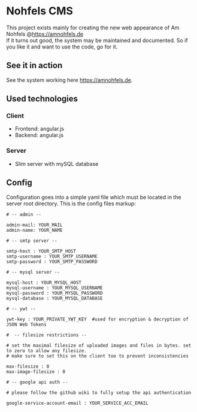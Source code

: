# Nohfels CMS
This project exists mainly for creating the new web appearance of Am Nohfels @https://amnohfels.de<br>
If it turns out good, the system may be maintained and documented. So if you like it and want to use the code, go for it. 

## See it in action

See the system working here https://amnohfels.de. 

## Used technologies

### Client

* Frontend: angular.js
* Backend: angular.js

### Server

* Slim server with mySQL database

## Config

Configuration goes into a simple yaml file which must be located in the server root directory. This is the config files markup:

 	# -- admin --

 	admin-mail: YOUR_MAIL
  	admin-name: YOUR_NAME

  	# -- smtp server --

  	smtp-host : YOUR_SMTP_HOST
  	smtp-username : YOUR_SMTP_USERNAME
  	smtp-password : YOUR_SMTP_PASSWORD
  	
	# -- mysql server --

	mysql-host : YOUR_MYSQL_HOST
	mysql-username : YOUR_MYSQL_USERNAME
	mysql-password : YOUR_MYSQL_PASSWORD
	mysql-database : YOUR_MYSQL_DATABASE
  	
  	# -- ywt --
  	
  	ywt-key : YOUR_PRIVATE_YWT_KEY  #used for encryption & decryption of JSON Web Tokens
  	
  	#  -- filesize restrictions --

	# set the maximal filesize of uploaded images and files in bytes. set to zero to allow any filesize.
	# make sure to set this on the client too to prevent inconsistencies

	max-filesize : 0
	max-image-filesize : 0
	
	# -- google api auth --

    # please follow the github wiki to fully setup the api authentication

    google-service-account-email : YOUR_SERVICE_ACC_EMAIL
